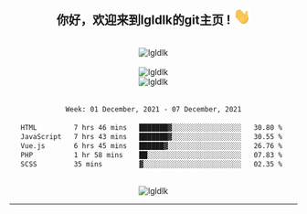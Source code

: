 <div align="center">
<h2> 你好，欢迎来到lgldlk的git主页 ! <img src="https://github.com/lgldlk/lgldlk/blob/main/gifs/Hi.gif" width="30px"></h2>
</div>

<div align="center">
 </br>
 <img src="http://aiitapp.cn:8091/?color=rgba(37,144,118,1)&shadowColor=rgba(12,16,20,1)&fontSize=120&&shadowOffsetX=9&shadowOffsetY=11" height="26px" alt="lgldlk" />
 </br>

   </br>
 <img src="https://github-readme-stats.vercel.app/api?username=lgldlk&show_icons=true&theme=gotham&locale=cn" alt="lgldlk" />
 

</br>

<img  src="http://github-readme-stats.vercel.app/api/top-langs/?username=lgldlk&show_icons=true&theme=gotham&locale=cn&layout=compact" alt="lgldlk"/>  
</br>
</br>

<!--START_SECTION:waka-->
```text
Week: 01 December, 2021 - 07 December, 2021

HTML         7 hrs 46 mins   ███████▓░░░░░░░░░░░░░░░░░   30.80 % 
JavaScript   7 hrs 43 mins   ███████▓░░░░░░░░░░░░░░░░░   30.55 % 
Vue.js       6 hrs 45 mins   ██████▓░░░░░░░░░░░░░░░░░░   26.76 % 
PHP          1 hr 58 mins    ██░░░░░░░░░░░░░░░░░░░░░░░   07.83 % 
SCSS         35 mins         ▓░░░░░░░░░░░░░░░░░░░░░░░░   02.35 % 
```
<!--END_SECTION:waka-->

 </br>
  <img src="https://visitor-badge.glitch.me/badge?page_id=lgldlk" alt="lgldlk" />

---

 

